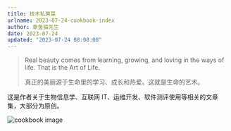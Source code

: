 ```yaml
---
title: 技术私房菜
urlname: 2023-07-24-cookbook-index
author: 章鱼猫先生
date: 2023-07-24
updated: "2023-07-24 08:08:08"
---
```


> Real beauty comes from learning, growing, and loving in the ways of life. That is the Art of Life.
>
> 真正的美丽源于生命里的学习、成长和热爱。这就是生命的艺术。

这是作者关于生物信息学、互联网 IT、运维开发、软件测评使用等相关的文章集，大部分为原创。

![cookbook image](https://shub-1251708715.cos.ap-guangzhou.myqcloud.com/mkdocs/yq-cookbook-cover.jpg)
